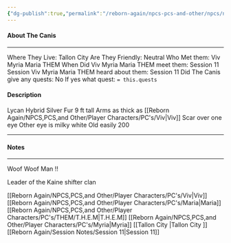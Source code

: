 ```yaml
---
{"dg-publish":true,"permalink":"/reborn-again/npcs-pcs-and-other/npcs/neutral/the-canis/"}
---
```



#### About The Canis
---
Where They Live: Tallon City 
Are They Friendly: Neutral
Who Met them: Viv Myria Maria THEM
When Did Viv Myria Maria THEM meet them: Session 11
Session Viv Myria Maria THEM heard about them: Session 11
Did The Canis give any quests: No
	If yes what quest: `= this.quests`


#### Description
Lycan Hybrid
Silver Fur
9 ft tall
Arms as thick as [[Reborn Again/NPCS,PCS,and Other/Player Characters/PC's/Viv\|Viv]] 
Scar over one eye
Other eye is milky white
Old easily 200

---

#### Notes
---
Woof Woof Man !!

Leader of the Kaine shifter clan

[[Reborn Again/NPCS,PCS,and Other/Player Characters/PC's/Viv\|Viv]] [[Reborn Again/NPCS,PCS,and Other/Player Characters/PC's/Maria\|Maria]] [[Reborn Again/NPCS,PCS,and Other/Player Characters/PC's/THEM/T.H.E.M\|T.H.E.M]] [[Reborn Again/NPCS,PCS,and Other/Player Characters/PC's/Myria\|Myria]] 
[[Tallon City \|Tallon City ]] [[Reborn Again/Session Notes/Session 11\|Session 11]]